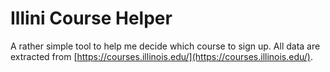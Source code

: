 # Illini Course Helper

A rather simple tool to help me decide which course to sign up. All data are extracted from [https://courses.illinois.edu/](https://courses.illinois.edu/).